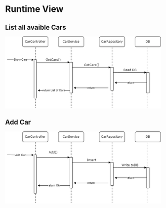 Runtime View 
===

List all avaible Cars
---
![List Cars](./../img/ListCars.drawio.png)

Add Car
---
![Add Cars](./../img/AddCar.drawio.png)

